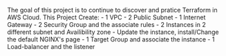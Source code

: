 The goal of this project is to continue to discover and pratice Terraform in AWS Cloud.
This Project Create:
	- 1 VPC
	- 2 Public Subnet
	- 1 Internet Gateway
	- 2 Security Group and the associate rules
	- 2 Instances in 2 different subnet and Availibility zone
		- Update the instance, install/Change the default NGINX's page
	- 1 Target Group and associate the instance
	- 1 Load-balancer and the listener
	
